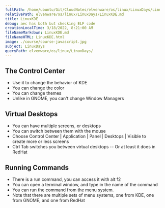 ```yaml
---
fullPath: /home/ubuntu/Git/CloudNotes/elvenware/os/linux/LinuxDays/LinuxKDE.md
relativePath: elvenware/os/linux/LinuxDays/LinuxKDE.md
title: LinuxKDE
debug: aec has both but checking ELF code
creationLocalTime: 3/18/2022, 8:21:00 AM
fileNameMarkdown: LinuxKDE.md
fileNameHTML: LinuxKDE.html
image: ./course/course-javascript.jpg
subject: LinuxDays
queryPath: elvenware/os/linux/LinuxDays/
---
```


<!-- toc -->
<!-- tocstop -->


<HTML>
<HEAD>
	<TITLE>Linux KDE</TITLE>
	<script language="JavaScript" src="/charlie/libs/scripts/MeyerStyleSwitch.js" type="text/javascript"></script>  
	<!--#include virtual="../../scripts/HeaderInfo.html" -->
</HEAD>
<BODY>

                                                                                                   
<H2>The Control Center</H2>
<UL>
<LI>Use it to change the behavior of KDE</LI>
<LI>You can change the color</LI>
<LI>You can change themes</LI>
<LI>Unlike in GNOME, you can't change Window Managers</LI>
</UL>

<H2>Virtual Desktops</H2>
<UL>
<LI>You can have multiple screens, or desktops</LI>
<LI>You can switch between them with the mouse</LI>
<LI>Choose Control Center | Application | Panel | Desktops | Visible to create more or less screens</LI>
<LI>Ctrl Tab switches you between virtual desktops -- Or at least it does in RedHat</LI>
</UL>

<H2>Running Commands</H2>
<UL>
<LI>There is a run command, you can access it with alt f2</LI>
<LI>You can open a terminal window, and type in the name of the command</LI>
<LI>You can run the command from the menu system.</LI>
<LI>Note that there are multiple sets of menu systems, one from KDE, one from GNOME, and one from RedHat</LI>
</UL>
</BODY>
</HTML>
